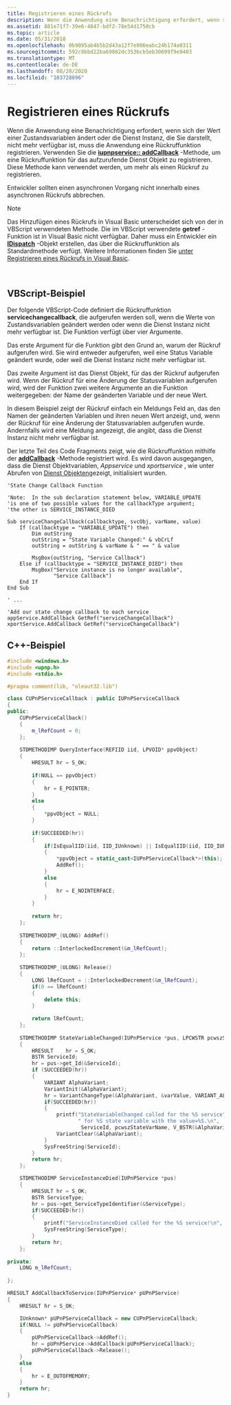 ```yaml
---
title: Registrieren eines Rückrufs
description: Wenn die Anwendung eine Benachrichtigung erfordert, wenn sich der Wert einer Zustandsvariablen ändert oder die Dienst Instanz, die Sie darstellt, nicht mehr verfügbar ist, muss die Anwendung eine Rückruffunktion registrieren.
ms.assetid: 881e71f7-39e6-4847-bdf2-78e54d1750cb
ms.topic: article
ms.date: 05/31/2018
ms.openlocfilehash: 0b9095ab4b5b2d43a12f7e806eabc24b174a0311
ms.sourcegitcommit: 592c9bbd22ba69802dc353bcb5eb30699f9e9403
ms.translationtype: MT
ms.contentlocale: de-DE
ms.lasthandoff: 08/20/2020
ms.locfileid: "103728096"
---
```

# <a name="registering-a-callback"></a>Registrieren eines Rückrufs

Wenn die Anwendung eine Benachrichtigung erfordert, wenn sich der Wert einer Zustandsvariablen ändert oder die Dienst Instanz, die Sie darstellt, nicht mehr verfügbar ist, muss die Anwendung eine Rückruffunktion registrieren. Verwenden Sie die [**iupnpservice:: addCallback**](/windows/desktop/api/Upnp/nf-upnp-iupnpservice-addcallback) -Methode, um eine Rückruffunktion für das aufzurufende Dienst Objekt zu registrieren. Diese Methode kann verwendet werden, um mehr als einen Rückruf zu registrieren.

Entwickler sollten einen asynchronen Vorgang nicht innerhalb eines asynchronen Rückrufs abbrechen.

> [!Note]  
> Das Hinzufügen eines Rückrufs in Visual Basic unterscheidet sich von der in VBScript verwendeten Methode. Die im VBScript verwendete **getref** -Funktion ist in Visual Basic nicht verfügbar. Daher muss ein Entwickler ein [**IDispatch**](/windows/win32/api/oaidl/nn-oaidl-idispatch) -Objekt erstellen, das über die Rückruffunktion als Standardmethode verfügt. Weitere Informationen finden Sie [unter Registrieren eines Rückrufs in Visual Basic](registering-a-callback-in-visual-basic.md).

 

## <a name="vbscript-example"></a>VBScript-Beispiel

Der folgende VBScript-Code definiert die Rückruffunktion **servicechangecallback**, die aufgerufen werden soll, wenn die Werte von Zustandsvariablen geändert werden oder wenn die Dienst Instanz nicht mehr verfügbar ist. Die Funktion verfügt über vier Argumente.

Das erste Argument für die Funktion gibt den Grund an, warum der Rückruf aufgerufen wird. Sie wird entweder aufgerufen, weil eine Status Variable geändert wurde, oder weil die Dienst Instanz nicht mehr verfügbar ist.

Das zweite Argument ist das Dienst Objekt, für das der Rückruf aufgerufen wird. Wenn der Rückruf für eine Änderung der Statusvariablen aufgerufen wird, wird der Funktion zwei weitere Argumente an die Funktion weitergegeben: der Name der geänderten Variable und der neue Wert.

In diesem Beispiel zeigt der Rückruf einfach ein Meldungs Feld an, das den Namen der geänderten Variablen und ihren neuen Wert anzeigt, und, wenn der Rückruf für eine Änderung der Statusvariablen aufgerufen wurde. Andernfalls wird eine Meldung angezeigt, die angibt, dass die Dienst Instanz nicht mehr verfügbar ist.

Der letzte Teil des Code Fragments zeigt, wie die Rückruffunktion mithilfe der [**addCallback**](/windows/desktop/api/Upnp/nf-upnp-iupnpservice-addcallback) -Methode registriert wird. Es wird davon ausgegangen, dass die Dienst Objektvariablen, *Appservice* und *xportservice* , wie unter Abrufen von [Dienst Objekten](obtaining-service-objects.md)gezeigt, initialisiert wurden.


```VB
'State Change Callback Function
 
'Note:  In the sub declaration statement below, VARIABLE_UPDATE
'is one of two possible values for the callbackType argument; 
'the other is SERVICE_INSTANCE_DIED

Sub serviceChangeCallback(callbacktype, svcObj, varName, value)
    If (callbacktype = "VARIABLE_UPDATE") then
        Dim outString
        outString = "State Variable Changed:" & vbCrLf
        outString = outString & varName & " == " & value
    
        MsgBox(outString, "Service Callback")
    Else if (callbacktype = "SERVICE_INSTANCE_DIED") then
        MsgBox("Service instance is no longer available", 
               "Service Callback")
    End If
End Sub

' ...
    
'Add our state change callback to each service
appService.AddCallback GetRef("serviceChangeCallback")
xportService.AddCallback GetRef("serviceChangeCallback")
```



## <a name="c-example"></a>C++-Beispiel


```C++
#include <windows.h>
#include <upnp.h>
#include <stdio.h>

#pragma comment(lib, "oleaut32.lib")

class CUPnPServiceCallback : public IUPnPServiceCallback
{
public:
    CUPnPServiceCallback()
    {
        m_lRefCount = 0;
    };
    
    STDMETHODIMP QueryInterface(REFIID iid, LPVOID* ppvObject)
    {
        HRESULT hr = S_OK;
        
        if(NULL == ppvObject)
        {
            hr = E_POINTER;
        }
        else
        {
            *ppvObject = NULL;
        }
        
        if(SUCCEEDED(hr))
        {
            if(IsEqualIID(iid, IID_IUnknown) || IsEqualIID(iid, IID_IUPnPServiceCallback))
            {
                *ppvObject = static_cast<IUPnPServiceCallback*>(this);
                AddRef();
            }
            else
            {
                hr = E_NOINTERFACE;
            }
        }
        
        return hr;
    };
    
    STDMETHODIMP_(ULONG) AddRef()
    {
        return ::InterlockedIncrement(&m_lRefCount);
    };
    
    STDMETHODIMP_(ULONG) Release()
    {
        LONG lRefCount = ::InterlockedDecrement(&m_lRefCount);
        if(0 == lRefCount)
        {
            delete this;
        }
        
        return lRefCount;
    };
    
    STDMETHODIMP StateVariableChanged(IUPnPService *pus, LPCWSTR pcwszStateVarName, VARIANT varValue)
    {
        HRESULT    hr = S_OK;
        BSTR ServiceId;
        hr = pus->get_Id(&ServiceId);
        if (SUCCEEDED(hr))
        {
            VARIANT AlphaVariant;
            VariantInit(&AlphaVariant);
            hr = VariantChangeType(&AlphaVariant, &varValue, VARIANT_ALPHABOOL, VT_BSTR);
            if(SUCCEEDED(hr))
            {
                printf("StateVariableChanged called for the %S service"
                       " for %S state variable with the value=%S.\n",
                        ServiceId, pcwszStateVarName, V_BSTR(&AlphaVariant));
                VariantClear(&AlphaVariant);
            }
            SysFreeString(ServiceId);
        }
        return hr;
    };

    STDMETHODIMP ServiceInstanceDied(IUPnPService *pus)
    {
        HRESULT hr = S_OK;
        BSTR ServiceType;
        hr = pus->get_ServiceTypeIdentifier(&ServiceType);
        if(SUCCEEDED(hr))
        {
            printf("ServiceInstanceDied called for the %S service!\n", ServiceType);
            SysFreeString(ServiceType);
        }
        return hr;
    };
    
private:
    LONG m_lRefCount;
    
};

HRESULT AddCallbackToService(IUPnPService* pUPnPService)
{
    HRESULT hr = S_OK;

    IUnknown* pUPnPServiceCallback = new CUPnPServiceCallback;
    if(NULL != pUPnPServiceCallback)
    {
        pUPnPServiceCallback->AddRef();
        hr = pUPnPService->AddCallback(pUPnPServiceCallback);
        pUPnPServiceCallback->Release();
    }
    else
    {
        hr = E_OUTOFMEMORY;
    }
    return hr;
}
```



 

 